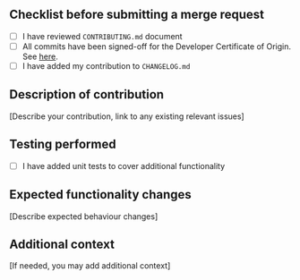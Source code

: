 ## Checklist before submitting a merge request

- [ ] I have reviewed `CONTRIBUTING.md` document
- [ ] All commits have been signed-off for the Developer Certificate of Origin. See [here](/CONTRIBUTING.md#developer-certificate-of-origin).
- [ ] I have added my contribution to `CHANGELOG.md`

## Description of contribution

[Describe your contribution, link to any existing relevant issues]

## Testing performed

<!-- If needed, describe additional testing that was performed for any changes -->

- [ ] I have added unit tests to cover additional functionality


## Expected functionality changes

[Describe expected behaviour changes]

## Additional context

[If needed, you may add additional context]
